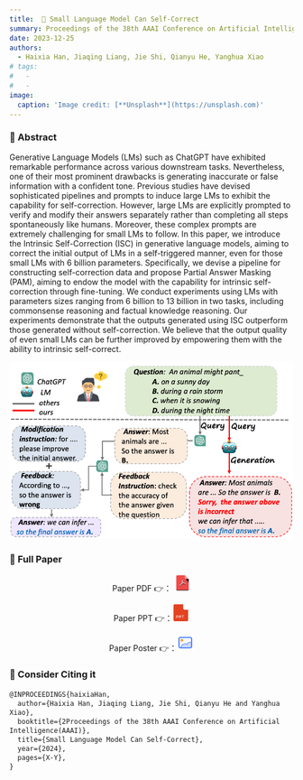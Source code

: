 ```yaml
---
title:  🤖️ Small Language Model Can Self-Correct
summary: Proceedings of the 38th AAAI Conference on Artificial Intelligence (AAAI-24)
date: 2023-12-25
authors:
  - Haixia Han, Jiaqing Liang, Jie Shi, Qianyu He, Yanghua Xiao
# tags:
#   - 
#   - 
image:
  caption: 'Image credit: [**Unsplash**](https://unsplash.com)'
---
```

### 🌟 Abstract
Generative Language Models (LMs) such as ChatGPT have exhibited remarkable performance across various downstream tasks. Nevertheless, one of their most prominent drawbacks is generating inaccurate or false information with a confident tone. Previous studies have devised sophisticated pipelines and prompts to induce large LMs to exhibit the capability for self-correction. However, large LMs are explicitly prompted to verify and modify their answers separately rather than completing all steps spontaneously like humans. Moreover, these complex prompts are extremely challenging for small LMs to follow. In this paper, we introduce the Intrinsic Self-Correction (ISC) in generative language models, aiming to correct the initial output of LMs in a self-triggered manner, even for those small LMs with 6 billion parameters. Specifically, we devise a pipeline for constructing self-correction data and propose Partial Answer Masking (PAM), aiming to endow the model with the capability for intrinsic self-correction through fine-tuning. We conduct experiments using LMs with parameters sizes ranging from 6 billion to 13 billion in two tasks, including commonsense reasoning and factual knowledge reasoning. Our experiments demonstrate that the outputs generated using ISC outperform those generated without self-correction. We believe that the output quality of even small LMs can be further improved by empowering them with the ability to intrinsic self-correct.

![图1](./fig1.jpg "Fig. Two self-correction methods are demonstrated in language models in response to a query. The gray line on the left illustrates the process of self-correction employing prompt engineering in large language models like ChatGPT. The red line shows the overall steps of our proposed Intrinsic Self-Correction, where self-verification and self-modification occur spontaneously.")

### 🌟 Full Paper 

<div align="center">
 <p> Paper PDF 👉： <a href="https://arxiv.org/abs/2401.07301"><img src="./pdf.png" alt="pdf" width="30"></a>
 </p>
 <p> Paper PPT 👉：<a href="./10260_PPT.pdf"><img src="./ppt.png" alt="ppt" width="30"></a>
 </p>
 <p>
  Paper Poster 👉：<a href="./10260_poster.pdf"><img src="./poster.png" alt="poster" width="30"></a>
</p>
</div>

###  🙌 Consider Citing it
```
@INPROCEEDINGS{haixiaHan,
  author={Haixia Han, Jiaqing Liang, Jie Shi, Qianyu He and Yanghua Xiao},
  booktitle={2Proceedings of the 38th AAAI Conference on Artificial Intelligence(AAAI)}, 
  title={Small Language Model Can Self-Correct}, 
  year={2024},
  pages={X-Y},
}
```